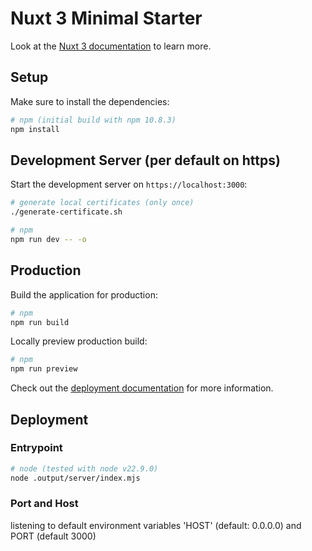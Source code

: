 <!-- SPDX-License-Identifier: MIT --->
# Nuxt 3 Minimal Starter

Look at the [Nuxt 3 documentation](https://nuxt.com/docs/getting-started/introduction) to learn more.

## Setup

Make sure to install the dependencies:

```bash
# npm (initial build with npm 10.8.3)
npm install
```

## Development Server (per default on https)

Start the development server on `https://localhost:3000`:

```bash
# generate local certificates (only once)
./generate-certificate.sh

# npm
npm run dev -- -o
```

## Production

Build the application for production:

```bash
# npm
npm run build
```

Locally preview production build:

```bash
# npm
npm run preview
```

Check out the [deployment documentation](https://nuxt.com/docs/getting-started/deployment) for more information.

## Deployment

### Entrypoint

```bash
# node (tested with node v22.9.0)
node .output/server/index.mjs
```

### Port and Host

listening to default environment variables 'HOST' (default: 0.0.0.0) and PORT (default 3000)